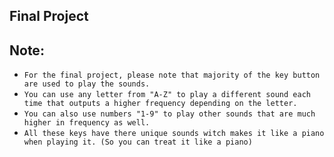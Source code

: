 ## Final Project 


## Note: 

- `For the final project, please note that majority of the key button are used to play the sounds.`
- `You can use any letter from "A-Z" to play a different sound each time that outputs a higher frequency depending on the letter.`
- `You can also use numbers "1-9" to play other sounds that are much higher in frequency as well.`
- `All these keys have there unique sounds witch makes it like a piano when playing it. (So you can treat it like a piano)`
